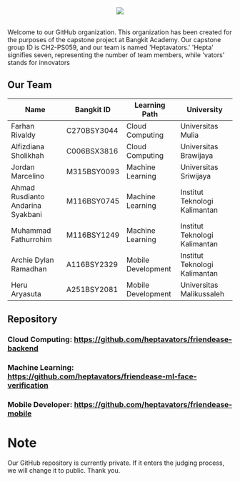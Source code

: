 <div align="center">
<img src="https://i.pinimg.com/originals/66/1b/2a/661b2a417570e9dbb7878ed2844ab124.gif" >  
</div>

<br>



Welcome to our GitHub organization. This organization has been created for the purposes of the capstone project at Bangkit Academy. Our capstone group ID is CH2-PS059, and our team is named 'Heptavators.' 'Hepta' signifies seven, representing the number of team members, while 'vators' stands for innovators

## Our Team 
| Name                              |  Bangkit ID | Learning Path      | University                     |
| --------------------------------- | ----------- | ------------------ | ------------------------------ | 
| Farhan Rivaldy                    | C270BSY3044 | Cloud Computing    |  Universitas Mulia             |
| Alfizdiana Sholikhah              | C006BSX3816 | Cloud Computing    |  Universitas Brawijaya         | 
| Jordan Marcelino                  | M315BSY0093 | Machine Learning   |  Universitas Sriwijaya         |
| Ahmad Rusdianto Andarina Syakbani | M116BSY0745 | Machine Learning   |  Institut Teknologi Kalimantan |
| Muhammad Fathurrohim              | M116BSY1249 | Machine Learning   |  Institut Teknologi Kalimantan |
| Archie Dylan Ramadhan             | A116BSY2329 | Mobile Development |  Institut Teknologi Kalimantan |
| Heru Aryasuta                     | A251BSY2081 | Mobile Development |  Universitas Malikussaleh      |

## Repository
### Cloud Computing: https://github.com/heptavators/friendease-backend
### Machine Learning: https://github.com/heptavators/friendease-ml-face-verification
### Mobile Developer: https://github.com/heptavators/friendease-mobile

# Note
Our GitHub repository is currently private. If it enters the judging process, we will change it to public. Thank you.
